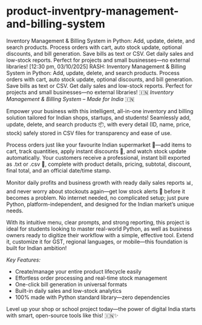 # product-inventpry-management-and-billing-system
Inventory Management &amp; Billing System in Python: Add, update, delete, and search products. Process orders with cart, auto stock update, optional discounts, and bill generation. Save bills as text or CSV. Get daily sales and low-stock reports. Perfect for projects and small businesses—no external libraries!
[12:30 pm, 03/10/2025] RASH: Inventory Management & Billing System in Python:
Add, update, delete, and search products. Process orders with cart, auto stock update, optional discounts, and bill generation. Save bills as text or CSV. Get daily sales and low-stock reports. Perfect for projects and small businesses—no external libraries!
🇮🇳 *Inventory Management & Billing System – Made for India* 🇮🇳

Empower your business with this intelligent, all-in-one inventory and billing solution tailored for Indian shops, startups, and students! Seamlessly add, update, delete, and search products 📦, with every detail (ID, name, price, stock) safely stored in CSV files for transparency and ease of use.  

Process orders just like your favourite Indian supermarket 🛒—add items to cart, track quantities, apply instant discounts 💸, and watch stock update automatically. Your customers receive a professional, instant bill exported as .txt or .csv 📄, complete with product details, pricing, subtotal, discount, final total, and an official date/time stamp.  

Monitor daily profits and business growth with ready daily sales reports 📊, and never worry about stockouts again—get low stock alerts 🚨 before it becomes a problem. No internet needed, no complicated setup; just pure Python, platform-independent, and designed for the Indian market’s unique needs.  

With its intuitive menu, clear prompts, and strong reporting, this project is ideal for students looking to master real-world Python, as well as business owners ready to digitize their workflow with a simple, effective tool. Extend it, customize it for GST, regional languages, or mobile—this foundation is built for Indian ambition!

*Key Features:*
- Create/manage your entire product lifecycle easily
- Effortless order processing and real-time stock management
- One-click bill generation in universal formats
- Built-in daily sales and low-stock analytics
- 100% made with Python standard library—zero dependencies

Level up your shop or school project today—the power of digital India starts with smart, open-source tools like this! 🇮🇳✨
